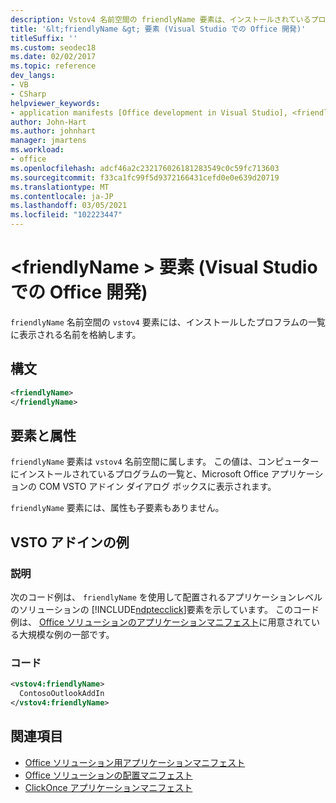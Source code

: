 ```yaml
---
description: Vstov4 名前空間の friendlyName 要素は、インストールされているプログラムの一覧に表示される名前を格納します。
title: '&lt;friendlyName &gt; 要素 (Visual Studio での Office 開発)'
titleSuffix: ''
ms.custom: seodec18
ms.date: 02/02/2017
ms.topic: reference
dev_langs:
- VB
- CSharp
helpviewer_keywords:
- application manifests [Office development in Visual Studio], <friendlyName> element
author: John-Hart
ms.author: johnhart
manager: jmartens
ms.workload:
- office
ms.openlocfilehash: adcf46a2c232176026181283549c0c59fc713603
ms.sourcegitcommit: f33ca1fc99f5d9372166431cefd0e0e639d20719
ms.translationtype: MT
ms.contentlocale: ja-JP
ms.lasthandoff: 03/05/2021
ms.locfileid: "102223447"
---
```

# <a name="ltfriendlynamegt-element-office-development-in-visual-studio"></a>&lt;friendlyName &gt; 要素 (Visual Studio での Office 開発)
  `friendlyName` 名前空間の `vstov4` 要素には、インストールしたプロフラムの一覧に表示される名前を格納します。

## <a name="syntax"></a>構文

```xml
<friendlyName>
</friendlyName>
```

## <a name="elements-and-attributes"></a>要素と属性
 `friendlyName` 要素は `vstov4` 名前空間に属します。 この値は、コンピューターにインストールされているプログラムの一覧と、Microsoft Office アプリケーションの COM VSTO アドイン ダイアログ ボックスに表示されます。

 `friendlyName` 要素には、属性も子要素もありません。

## <a name="vsto-add-in-example"></a>VSTO アドインの例

### <a name="description"></a>説明
 次のコード例は、 `friendlyName` を使用して配置されるアプリケーションレベルのソリューションの [!INCLUDE[ndptecclick](../vsto/includes/ndptecclick-md.md)]要素を示しています。 このコード例は、 [Office ソリューションのアプリケーションマニフェスト](../vsto/application-manifests-for-office-solutions.md)に用意されている大規模な例の一部です。

### <a name="code"></a>コード

```xml
<vstov4:friendlyName>
  ContosoOutlookAddIn
</vstov4:friendlyName>
```

## <a name="see-also"></a>関連項目

- [Office ソリューション用アプリケーションマニフェスト](../vsto/application-manifests-for-office-solutions.md)
- [Office ソリューションの配置マニフェスト](../vsto/deployment-manifests-for-office-solutions.md)
- [ClickOnce アプリケーションマニフェスト](../deployment/clickonce-application-manifest.md)
